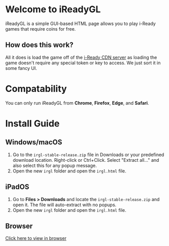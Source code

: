 # Welcome to iReadyGL
iReadyGL is a simple GUI-based HTML page allows you to play i-Ready games that require coins for free.
## How does this work?
All it does is load the game off of the [i-Ready CDN server](https://cdn.i-ready.com) as loading the game doesn't require any special token or key to access. We just sort it in some fancy UI.

# Compatability
You can only run iReadyGL from **Chrome**, **Firefox**, **Edge**, and **Safari**.

# Install Guide
## Windows/macOS
1. Go to the `irgl-stable-release.zip` file in Downloads or your predefined download location. Right-click or Ctrl+Click. Select "Extract all..." and also select this for any popup message.
2. Open the new `irgl` folder and open the `irgl.html` file.

## iPadOS
1. Go to **Files > Downloads** and locate the `irgl-stable-release.zip` and open it. The file will auto-extract with no popups.
2. Open the new `irgl` folder and open the `irgl.html` file.

## Browser
[Click here to view in browser](https://yourworstnightmare1.github.io/assets/irgl/v2/r1/irgl.html)
